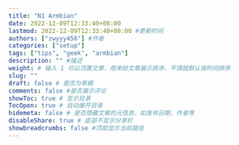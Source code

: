 ```yaml
---
title: "N1 Armbian"
date: 2022-12-09T12:33:40+08:00
lastmod: 2022-12-09T12:33:40+08:00 #更新时间
authors: ["zwyyy456"] #作者
categories: ["setup"]
tags: ["tips", "geek", "armbian"]
description: "" #描述
weight: # 输入 1 可以顶置文章，用来给文章展示排序，不填就默认按时间排序
slug: ""
draft: false # 是否为草稿
comments: false #是否展示评论
showToc: true # 显示目录
TocOpen: true # 自动展开目录
hidemeta: false # 是否隐藏文章的元信息，如发布日期、作者等
disableShare: true # 底部不显示分享栏
showbreadcrumbs: false #顶部显示当前路径
---
```



